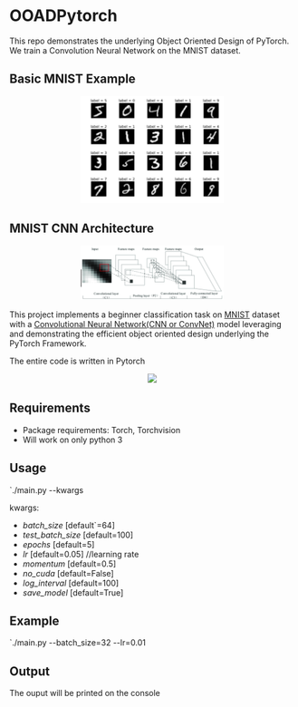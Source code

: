 # OOADPytorch
This repo demonstrates the underlying Object Oriented Design of PyTorch.
We train a Convolution Neural Network on the MNIST dataset.

## Basic MNIST Example
<p align="center"><img width="50%" src="https://github.com/DivJAth/OOADPytorch/blob/master/IMAGES/sampleMNIST.png" /></p>

## MNIST CNN Architecture
<p align="center"><img width="50%" src="https://github.com/DivJAth/OOADPytorch/blob/master/IMAGES/CNNImage.png" /></p>

This project implements a beginner classification task on [MNIST](http://yann.lecun.com/exdb/mnist/) dataset with a [Convolutional Neural Network(CNN or ConvNet)](https://en.wikipedia.org/wiki/Convolutional_neural_network) model leveraging and demonstrating the efficient object oriented design underlying the PyTorch Framework. 

The entire code is written in Pytorch
<p align="center"><img width="20%" src="https://raw.githubusercontent.com/pytorch/pytorch/master/docs/source/_static/img/pytorch-logo-dark.png" /></p>

## Requirements
 - Package requirements: Torch, Torchvision
 - Will work on only python 3
 
## Usage
 `./main.py --kwargs
 
 kwargs:
 - *batch_size* [default`=64]
 - *test_batch_size* [default=100]
 - *epochs* [default=5]
 - *lr* [default=0.05]    //learning rate
 - *momentum* [default=0.5]
 - *no_cuda* [default=False]
 - *log_interval* [default=100]
 - *save_model* [default=True]
 
## Example
`./main.py --batch_size=32 --lr=0.01

## Output
The ouput will be printed on the console
 
